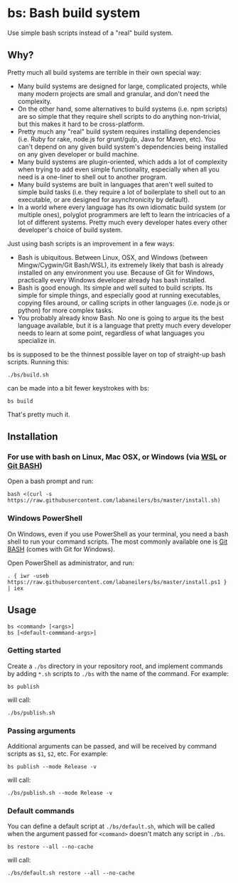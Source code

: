 # bs: Bash build system

Use simple bash scripts instead of a "real" build system.

## Why?
Pretty much all build systems are terrible in their own special way:

* Many build systems are designed for large, complicated projects, while many modern projects are small and granular, and don't need the complexity. 
* On the other hand, some alternatives to build systems (i.e. npm scripts) are so simple that they require shell scripts to do anything non-trivial, but this makes it hard to be cross-platform.
* Pretty much any "real" build system requires installing dependencies (i.e. Ruby for rake, node.js for grunt/gulp, Java for Maven, etc). You can't depend on any given build system's dependencies being installed on any given developer or build machine.
* Many build systems are plugin-oriented, which adds a lot of complexity when trying to add even simple functionality, especially when all you need is a one-liner to shell out to another program.
* Many build systems are built in languages that aren't well suited to simple build tasks (i.e. they require a lot of boilerplate to shell out to an executable, or are designed for asynchronicity by default).
* In a world where every language has its own idiomatic build system (or multiple ones), polyglot programmers are left to learn the intricacies of a lot of different systems. Pretty much every developer hates every other developer's choice of build system.

Just using bash scripts is an improvement in a few ways:

* Bash is ubiquitous. Between Linux, OSX, and Windows (between Mingw/Cygwin/Git Bash/WSL), its extremely likely that bash is already installed on any environment you use. Because of Git for Windows, practically every Windows developer already has bash installed.
* Bash is good enough. Its simple and well suited to build scripts. Its simple for simple things, and especially good at running executables, copying files around, or calling scripts in other languages (i.e. node.js or python) for more complex tasks.
* You probably already know Bash. No one is going to argue its the best language available, but it is a language that pretty much every developer needs to learn at some point, regardless of what languages you specialize in.

bs is supposed to be the thinnest possible layer on top of straight-up bash scripts. Running this:

`./bs/build.sh`

can be made into a bit fewer keystrokes with bs:

`bs build`

That's pretty much it.

## Installation

### For use with bash on Linux, Mac OSX, or Windows (via [WSL](https://docs.microsoft.com/en-us/windows/wsl/about) or [Git BASH](https://gitforwindows.org/))

Open a bash prompt and run:

```
bash <(curl -s https://raw.githubusercontent.com/labaneilers/bs/master/install.sh)
```

### Windows PowerShell

On Windows, even if you use PowerShell as your terminal, you need a bash shell to run your command scripts. The most commonly available one is [Git BASH](https://gitforwindows.org/) (comes with Git for Windows).

Open PowerShell as administrator, and run:

```
. { iwr -useb https://raw.githubusercontent.com/labaneilers/bs/master/install.ps1 } | iex
```

## Usage

```
bs <command> [<args>]
bs [<default-commmand-args>]
```

### Getting started

Create a `./bs` directory in your repository root, and implement commands by adding `*.sh` scripts to `./bs` with the name of the command. For example:

```
bs publish
```

will call:

```
./bs/publish.sh
```

### Passing arguments

Additional arguments can be passed, and will be received by command scripts as `$1`, `$2`, etc. For example:

```
bs publish --mode Release -v
```

will call:

```
./bs/publish.sh --mode Release -v
```

### Default commands

You can define a default script at `./bs/default.sh`, which will be called when the argument passed for `<command>` doesn't match any script in `./bs`.

```
bs restore --all --no-cache
```

will call:

```
./bs/default.sh restore --all --no-cache
```